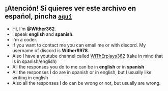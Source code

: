 ## ¡Atención! Si quieres ver este archivo en **español**, pincha [`aquí`](https://github.com/Wither362/Wither362/blob/Espa%C3%B1ol/README.md)
- Hi, I’m **@Wither362**.
- I speak **english** and **spanish**.
- I'm a coder.
- If you want to contact me you can email me or with discord. My username of discord is **Wither#978**.
- Also I have a youtube channel called [WiThErplays362](https://www.youtube.com/channel/UCsVr-qBLxT0uSWH037BmlHw) (take in mind that is in spanish/english)
- All the responses you do to me can be in **english** or in **spanish**
- All the responses I do are in spanish or in english, but I usually like writing in english
- Also all the responses I do can be wrong or not, but usually are wrong.



<!---
Wither362/Wither362 is a ✨ special ✨ repository because its `README.md` (this file) appears on your GitHub profile.
You can click the Preview link to take a look at your changes.
--->
